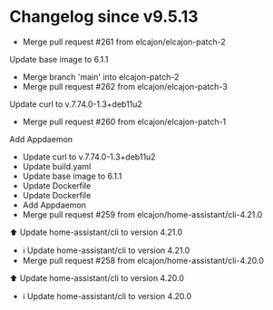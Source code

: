 # Changelog since v9.5.13
- Merge pull request #261 from elcajon/elcajon-patch-2

Update base image to 6.1.1 
- Merge branch 'main' into elcajon-patch-2 
- Merge pull request #262 from elcajon/elcajon-patch-3

Update curl to v.7.74.0-1.3+deb11u2 
- Merge pull request #260 from elcajon/elcajon-patch-1

Add Appdaemon 
- Update curl to v.7.74.0-1.3+deb11u2 
- Update build.yaml 
- Update base image to 6.1.1 
- Update Dockerfile 
- Update Dockerfile 
- Add Appdaemon 
- Merge pull request #259 from elcajon/home-assistant/cli-4.21.0

⬆️ Update home-assistant/cli to version 4.21.0 
- ℹ️ Update home-assistant/cli to version 4.21.0 
- Merge pull request #258 from elcajon/home-assistant/cli-4.20.0

⬆️ Update home-assistant/cli to version 4.20.0 
- ℹ️ Update home-assistant/cli to version 4.20.0 
